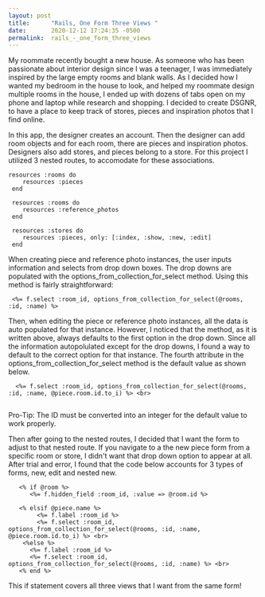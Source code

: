 ```yaml
---
layout: post
title:      "Rails, One Form Three Views "
date:       2020-12-12 17:24:35 -0500
permalink:  rails_-_one_form_three_views
---
```



My roommate recently bought a new house. As someone who has been passionate about interior design since I was a teenager, I was immediately inspired by the large empty rooms and blank walls. As I decided how I wanted my bedroom in the house to look, and helped my roommate design multiple rooms in the house, I ended up with dozens of tabs open on my phone and laptop while research and shopping. I decided to create DSGNR, to have a place to keep track of stores, pieces and inspiration photos that I find online. 

In this app, the designer creates an account. Then the designer can add room objects and for each room, there are pieces and inspiration photos. Designers also add stores, and pieces belong to a store. For this project I utilized 3 nested routes, to accomodate for these associations. 

```
resources :rooms do
    resources :pieces
 end
 
 resources :rooms do
    resources :reference_photos
 end

 resources :stores do
    resources :pieces, only: [:index, :show, :new, :edit]
 end
```

When creating piece and reference photo instances, the user inputs information and selects from drop down boxes. The drop downs are populated with the options_from_collection_for_select method. Using this method is fairly straightforward: 

```
 <%= f.select :room_id, options_from_collection_for_select(@rooms, :id, :name) %>
```

Then, when editing the piece or reference photo instances, all the data is auto populated for that instance. However, I noticed that the method, as it is written above, always defaults to the first option in the drop down. Since all the information autopolulated except for the drop downs, I found a way to default to the correct option for that instance. The fourth attribute in the options_from_collection_for_select method is the default value as shown below.  

```
  <%= f.select :room_id, options_from_collection_for_select(@rooms, :id, :name, @piece.room.id.to_i) %> <br>
  
```

Pro-Tip: The ID must be converted into an integer for the default value to work properly. 

Then after going to the nested routes, I decided that I want the form to adjust to that nested route. If you navigate to a the new piece form from a specific room or store, I didn't want that drop down option to appear at all. After trial and error, I found that the code below accounts for 3 types of forms, new, edit and nested new. 

```
   <% if @room %>
      <%= f.hidden_field :room_id, :value => @room.id %>

   <% elsif @piece.name %>
        <%= f.label :room_id %>
        <%= f.select :room_id, options_from_collection_for_select(@rooms, :id, :name, @piece.room.id.to_i) %> <br>
    <%else %>
      <%= f.label :room_id %>
      <%= f.select :room_id, options_from_collection_for_select(@rooms, :id, :name) %> <br>
   <% end %>
```

This if statement covers all three views that I want from the same form! 


